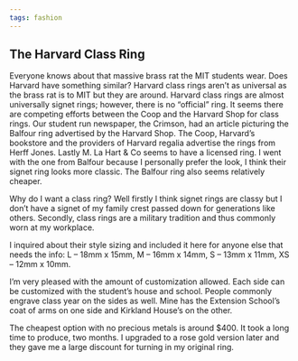 ```yaml
---
tags: fashion
---
```


## The Harvard Class Ring

Everyone knows about that massive brass rat the MIT students wear. Does Harvard have something similar? Harvard class rings aren’t as universal as the brass rat is to MIT but they are around. Harvard class rings are almost universally signet rings; however, there is no “official” ring. It seems there are competing efforts between the Coop and the Harvard Shop for class rings. Our student run newspaper, the Crimson, had an article picturing the Balfour ring advertised by the Harvard Shop. The Coop, Harvard’s bookstore and the providers of Harvard regalia advertise the rings from Herff Jones. Lastly M. La Hart & Co seems to have a licensed ring. I went with the one from Balfour because I personally prefer the look, I think their signet ring looks more classic. The Balfour ring also seems relatively cheaper.

Why do I want a class ring? Well firstly I think signet rings are classy but I don’t have a signet of my family crest passed down for generations like others. Secondly, class rings are a military tradition and thus commonly worn at my workplace.

I inquired about their style sizing and included it here for anyone else that needs the info: L – 18mm x 15mm, M – 16mm x 14mm, S – 13mm x 11mm, XS – 12mm x 10mm.

I’m very pleased with the amount of customization allowed. Each side can be customized with the student’s house and school. People commonly engrave class year on the sides as well. Mine has the Extension School’s coat of arms on one side and Kirkland House’s on the other.

The cheapest option with no precious metals is around $400. It took a long time to produce, two months. I upgraded to a rose gold version later and they gave me a large discount for turning in my original ring.
